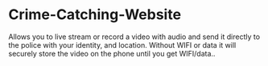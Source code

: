 # Crime-Catching-Website
Allows you to live stream or record a video with audio and send it directly to the police with your identity, and location. Without WIFI or data it will securely store the video on the phone until you get WIFI/data..
